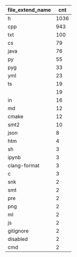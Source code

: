 | file_extend_name | cnt  |
|------------------|------|
| h                | 1036 |
| cpp              | 943  |
| txt              | 100  |
| cs               | 79   |
| java             | 76   |
| py               | 55   |
| pyg              | 33   |
| yml              | 23   |
| ts               | 19   |
|                  | 19   |
| in               | 16   |
| md               | 12   |
| cmake            | 12   |
| smt2             | 10   |
| json             | 8    |
| htm              | 4    |
| sh               | 3    |
| ipynb            | 3    |
| clang-format     | 3    |
| c                | 3    |
| snk              | 2    |
| smt              | 2    |
| pre              | 2    |
| png              | 2    |
| ml               | 2    |
| js               | 2    |
| gitignore        | 2    |
| disabled         | 2    |
| cmd              | 2    |
